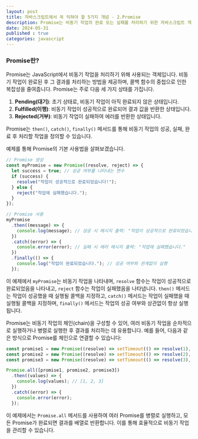 ```yaml
---
layout: post
title: 자바스크립트에서 꼭 익혀야 할 5가지 개념 - 2.Promise
description: Promise는 비동기 작업의 완료 또는 실패를 처리하기 위한 자바스크립트 객체입니다.
date: 2024-05-31
published : true
categories: javascript
---
```


### Promise란?
Promise는 JavaScript에서 비동기 작업을 처리하기 위해 사용되는 객체입니다. 비동기 작업이 완료된 후 그 결과를 처리하는 방법을 제공하며, 콜백 함수의 중첩으로 인한 복잡성을 줄여줍니다. Promise는 주로 다음 세 가지 상태를 가집니다.

1. **Pending(대기)**: 초기 상태로, 비동기 작업이 아직 완료되지 않은 상태입니다.
2. **Fulfilled(이행)**: 비동기 작업이 성공적으로 완료되어 결과 값을 반환한 상태입니다.
3. **Rejected(거부)**: 비동기 작업이 실패하여 에러를 반환한 상태입니다.

Promise는 `then()`, `catch()`, `finally()` 메서드를 통해 비동기 작업의 성공, 실패, 완료 후 처리할 작업을 정의할 수 있습니다.

예제를 통해 Promise의 기본 사용법을 살펴보겠습니다.

```javascript
// Promise 생성
const myPromise = new Promise((resolve, reject) => {
  let success = true; // 성공 여부를 나타내는 변수
  if (success) {
    resolve("작업이 성공적으로 완료되었습니다!");
  } else {
    reject("작업에 실패했습니다.");
  }
});

// Promise 사용
myPromise
  .then((message) => {
    console.log(message); // 성공 시 메시지 출력: "작업이 성공적으로 완료되었습니다!"
  })
  .catch((error) => {
    console.error(error); // 실패 시 에러 메시지 출력: "작업에 실패했습니다."
  })
  .finally(() => {
    console.log("작업이 완료되었습니다."); // 성공 여부와 관계없이 실행
  });
```

이 예제에서 `myPromise`는 비동기 작업을 나타내며, `resolve` 함수는 작업이 성공적으로 완료되었음을 나타내고, `reject` 함수는 작업이 실패했음을 나타냅니다. `then()` 메서드는 작업이 성공했을 때 실행될 콜백을 지정하고, `catch()` 메서드는 작업이 실패했을 때 실행될 콜백을 지정하며, `finally()` 메서드는 작업의 성공 여부와 상관없이 항상 실행됩니다.

Promise는 비동기 작업의 체인(chain)을 구성할 수 있어, 여러 비동기 작업을 순차적으로 실행하거나 병렬로 실행한 후 결과를 처리하는 데 유용합니다. 예를 들어, 다음과 같은 방식으로 Promise를 체인으로 연결할 수 있습니다:

```javascript
const promise1 = new Promise((resolve) => setTimeout(() => resolve(1), 1000));
const promise2 = new Promise((resolve) => setTimeout(() => resolve(2), 2000));
const promise3 = new Promise((resolve) => setTimeout(() => resolve(3), 3000));

Promise.all([promise1, promise2, promise3])
  .then((values) => {
    console.log(values); // [1, 2, 3]
  })
  .catch((error) => {
    console.error(error);
  });
```

이 예제에서는 `Promise.all` 메서드를 사용하여 여러 Promise를 병렬로 실행하고, 모든 Promise가 완료되면 결과를 배열로 반환합니다. 이를 통해 효율적으로 비동기 작업을 관리할 수 있습니다.